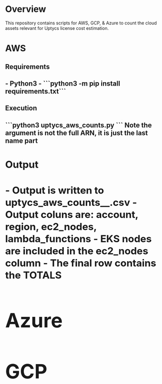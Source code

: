 <h1>Overview</h1>
This repository contains scripts for AWS, GCP, &amp; Azure to count the cloud assets relevant for Uptycs license cost estimation. 

<h1>AWS</h1>
<h2>Requirements<h2>
  - Python3
  - ```python3 -m pip install requirements.txt``` 
  
<h2>Execution<h2>
  ```python3 uptycs_aws_counts.py <aws_profile> <cross_account_role_name>```
    Note the <cross_account_role_name> argument is not the full ARN, it is just the last name part
<h2>Output<h2>
  - Output is written to uptycs_aws_counts_<org_id>_<date>.csv
  - Output coluns are: account, region, ec2_nodes, lambda_functions
  - EKS nodes are included in the ec2_nodes column
  - The final row contains the TOTALS   
  
<h1>Azure</h1>

<h1>GCP</h1>
